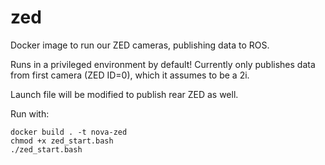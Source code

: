 # zed
Docker image to run our ZED cameras, publishing data to ROS.

Runs in a privileged environment by default! Currently only publishes data from first camera (ZED ID=0), which it assumes to be a 2i.

Launch file will be modified to publish rear ZED as well.

Run with:
```
docker build . -t nova-zed
chmod +x zed_start.bash
./zed_start.bash
```
